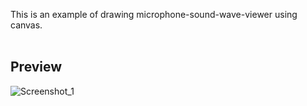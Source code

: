 This is an example of drawing microphone-sound-wave-viewer using canvas.<br><br>
## Preview
![Screenshot_1](https://user-images.githubusercontent.com/47615360/107854747-cf2dbf00-6dfc-11eb-9758-9f010225624f.png)
